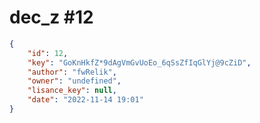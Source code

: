 
# dec_z #12
                
```JSON
{
    "id": 12,
    "key": "GoKnHkfZ*9dAgVmGvUoEo_6qSsZfIqGlYj@9cZiD",
    "author": "fwRelik",
    "owner": "undefined",
    "lisance_key": null,
    "date": "2022-11-14 19:01"
}
```
    
